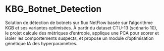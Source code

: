 # KBG_Botnet_Detection
Solution de détection de botnets sur flux NetFlow basée sur l’algorithme KGB et ses variantes optimisées. À partir du dataset CTU-13 (scénario 10), le projet calcule des métriques d’entropie, applique une PCA pour scorer et isoler les comportements suspects, et propose un module d’optimisation génétique IA des hyperparamètres.
